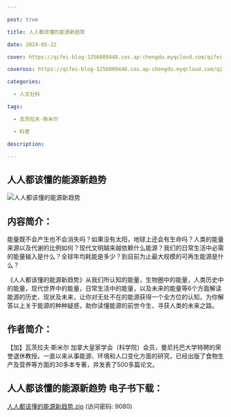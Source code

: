 ```yaml
---

post: true

title: 人人都该懂的能源新趋势

date: 2024-05-22

cover: https://qifei-blog-1256009448.cos.ap-chengdu.myqcloud.com/qifei-blog/66388e640ea9cb140354a95b.jpg

coveross: https://qifei-blog-1256009448.cos.ap-chengdu.myqcloud.com/qifei-blog/66388e640ea9cb140354a95b.jpg

categories:

  - 人文社科

tags:

  - 瓦茨拉夫·斯米尔 

  - 科普

description: 

---
```




## 人人都该懂的能源新趋势 

![人人都该懂的能源新趋势 ](https://qifei-blog-1256009448.cos.ap-chengdu.myqcloud.com/qifei-blog/66388e640ea9cb140354a95b.jpg)

## 内容简介：

能量既不会产生也不会消失吗？如果没有太阳，地球上还会有生命吗？人类的能量来源以及代谢的比例如何？现代文明越来越依赖什么能源？我们的日常生活中必需的能量输入是什么？全球年均耗能是多少？到目前为止最大规模的可再生能源是什么？

《人人都该懂的能源新趋势》从我们所认知的能量，生物圈中的能量，人类历史中的能量，现代世界中的能量，日常生活中的能量，以及未来的能量等6个方面解读能源的历史、现状及未来，让你对无处不在的能源获得一个全方位的认知，为你解答以上关于能源的种种疑惑，助你读懂能源的前世今生，寻获人类的未来之路。

## 作者简介：

【加】瓦茨拉夫·斯米尔 加拿大皇家学会（科学院）会员，曼尼托巴大学特聘的荣誉退休教授。一直以来从事能源、环境和人口变化方面的研究，已经出版了食物生产及营养等方面的30多本专著，并发表了500多篇论文。

## 人人都该懂的能源新趋势 电子书下载：

<a href="https://url54.ctfile.com/f/18000254-1242249418-37c657?p=9080" target="_blank" rel="noopener">人人都该懂的能源新趋势.zip</a> (访问密码: 9080)



                    
